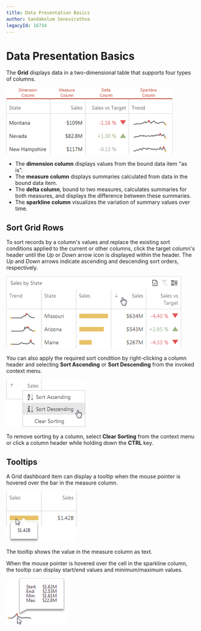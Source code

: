 ```yaml
---
title: Data Presentation Basics
author: Sandakelum Senevirathna
legacyId: 16734
---
```

# Data Presentation Basics
The **Grid** displays data in a two-dimensional table that supports four types of columns.

![Grid_ColumnTypes_Web](../../../../images/img22479.png)
* The **dimension column** displays values from the bound data item "as is".
* The **measure column** displays summaries calculated from data in the bound data item.
* The **delta column**, bound to two measures, calculates summaries for both measures, and displays the difference between these summaries.
* The **sparkline column** visualizes the variation of summary values over time.

## Sort Grid Rows
To sort records by a column's values and replace the existing sort conditions applied to the current or other columns, click the target column's header until the _Up_ or _Down_ arrow icon is displayed within the header. The _Up_ and _Down_ arrows indicate ascending and descending sort orders, respectively.

![Grid_SortRows_Web](../../../../images/img22480.png)

You can also apply the required sort condition by right-clicking a column header and selecting **Sort Ascending** or **Sort Descending** from the invoked context menu.

![Grid_ColumnHeaderMenu](../../../../images/img23690.png)

To remove sorting by a column, select **Clear Sorting** from the context menu or click a column header while holding down the **CTRL** key.

## Tooltips
A Grid dashboard item can display a tooltip when the mouse pointer is hovered over the bar in the measure column.

![GridBar_Tooltip_Web](../../../../images/img23714.png)

The tooltip shows the value in the measure column as text.

When the mouse pointer is hovered over the cell in the sparkline column, the tooltip can display start/end values and minimum/maximum values.

![GridSparkline_Tooltip_Web](../../../../images/img23715.png)
